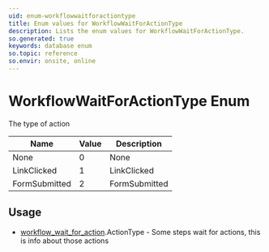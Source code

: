 ```yaml
---
uid: enum-workflowwaitforactiontype
title: Enum values for WorkflowWaitForActionType
description: Lists the enum values for WorkflowWaitForActionType.
so.generated: true
keywords: database enum
so.topic: reference
so.envir: onsite, online
---
```


# WorkflowWaitForActionType Enum

The type of action

| Name | Value | Description |
|------|-------|-------------|
|None|0|None|
|LinkClicked|1|LinkClicked|
|FormSubmitted|2|FormSubmitted|

## Usage

* [workflow_wait_for_action](../workflow-wait-for-action.md).ActionType - Some steps wait for actions, this is info about those actions
